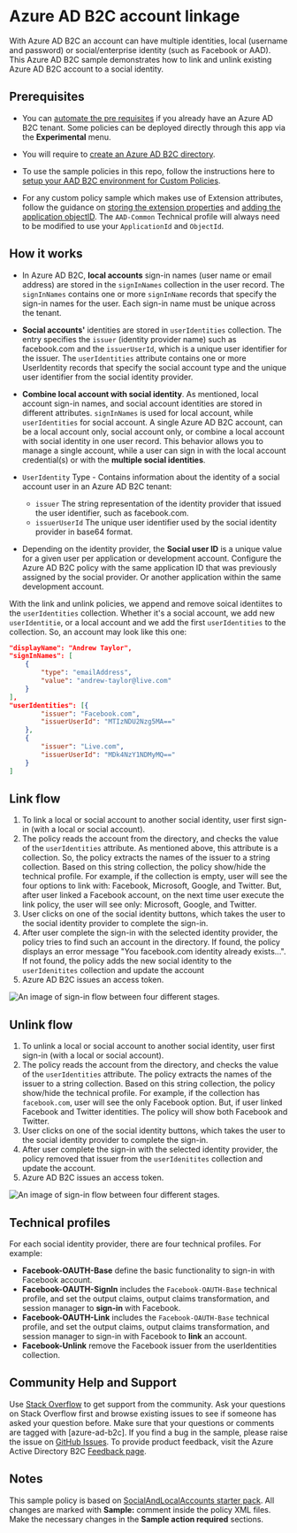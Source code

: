 # Azure AD B2C account linkage

With Azure AD B2C an account can have multiple identities, local (username and password) or social/enterprise identity (such as Facebook or AAD). This Azure AD B2C sample demonstrates how to link and unlink existing Azure AD B2C account to a social identity.

## Prerequisites
- You can [automate the pre requisites](https://aka.ms/iefsetup) if you already have an Azure AD B2C tenant. Some policies can be deployed directly through this app via the **Experimental** menu.

- You will require to [create an Azure AD B2C directory](https://docs.microsoft.com/en-us/azure/active-directory-b2c/tutorial-create-tenant).

- To use the sample policies in this repo, follow the instructions here to [setup your AAD B2C environment for Custom Policies](https://docs.microsoft.com/en-us/azure/active-directory-b2c/active-directory-b2c-get-started-custom).

- For any custom policy sample which makes use of Extension attributes, follow the guidance on [storing the extension properties](https://docs.microsoft.com/en-us/azure/active-directory-b2c/active-directory-b2c-create-custom-attributes-profile-edit-custom#create-a-new-application-to-store-the-extension-properties) and [adding the application objectID](https://docs.microsoft.com/en-us/azure/active-directory-b2c/active-directory-b2c-create-custom-attributes-profile-edit-custom#modify-your-custom-policy-to-add-the-applicationobjectid). The `AAD-Common` Technical profile will always need to be modified to use your `ApplicationId` and `ObjectId`.

## How it works
* In Azure AD B2C, **local accounts** sign-in names (user name or email address) are stored in the `signInNames` collection in the user record. The `signInNames` contains one or more `signInName` records that specify the sign-in names for the user. Each sign-in name must be unique across the tenant.

* **Social accounts'** identities are stored in `userIdentities` collection. The entry specifies the `issuer` (identity provider name) such as facebook.com and the `issuerUserId`, which is a unique user identifier for the issuer. The `userIdentities` attribute contains one or more UserIdentity records that specify the social account type and the unique user identifier from the social identity provider.

* **Combine local account with social identity**. As mentioned, local account sign-in names, and social account identities are stored in different attributes. `signInNames` is used for local account, while `userIdentities` for social account. A single Azure AD B2C account, can be a local account only, social account only, or combine a local account with social identity in one user record. This behavior allows you to manage a single account, while a user can sign in with the local account credential(s) or with the **multiple social identities**.

* `UserIdentity` Type - Contains information about the identity of a social account user in an Azure AD B2C tenant:
  * `issuer` The string representation of the identity provider that issued the user identifier, such as facebook.com.
  * `issuerUserId` The unique user identifier used by the social identity provider in base64 format.

* Depending on the identity provider, the **Social user ID** is a unique value for a given user per application or development account. Configure the Azure AD B2C policy with the same application ID that was previously assigned by the social provider. Or another application within the same development account.

With the link and unlink policies, we append and remove soical identiites to the `userIdentities` collection. Whether it's a social account, we add new `userIdentitie`, or a local account and we add the first `userIdentities` to the collection. So, an account may look like this one:
```JSON
"displayName": "Andrew Taylor",
"signInNames": [
    {
        "type": "emailAddress",
        "value": "andrew-taylor@live.com"
    }
],
"userIdentities": [{
        "issuer": "Facebook.com",
        "issuerUserId": "MTIzNDU2Nzg5MA=="
    },
    {
        "issuer": "Live.com",
        "issuerUserId": "MDk4NzY1NDMyMQ=="
    }
]
```


## Link flow
1. To link a local or social account to another social identity, user first sign-in (with a local or social account).
1. The policy reads the account from the directory, and checks the value of the `userIdentities` attribute. As mentioned above, this attribute is a collection. So, the policy extracts the names of the issuer to a string collection. Based on this string collection, the policy show/hide the technical profile. For example, if the collection is empty, user will see the four options to link with: Facebook, Microsoft, Google, and Twitter. But, after user linked a Facebook account, on the next time user execute the link policy, the user will see only: Microsoft, Google, and Twitter.
1. User clicks on one of the social identity buttons, which takes the user to the social identity provider to complete the sign-in.
1. After user complete the sign-in with the selected identity provider, the policy tries to find such an account in the directory. If found, the policy displays an error message "You facebook.com identity already exists...". If not found, the policy adds the new social identity to the `userIdenitites` collection and update the account
1. Azure AD B2C issues an access token.

<img alt="An image of sign-in flow between four different stages." src="media/link-flow.png" >


## Unlink flow
1. To unlink a local or social account to another social identity, user first sign-in (with a local or social account).
1. The policy reads the account from the directory, and checks the value of the `userIdentities` attribute. The policy extracts the names of the issuer to a string collection. Based on this string collection, the policy show/hide the technical profile. For example, if the collection has `facebook.com`, user will see the only Facebook option. But, if user linked Facebook and Twitter identities. The policy will show both Facebook and Twitter.
1. User clicks on one of the social identity buttons, which takes the user to the social identity provider to complete the sign-in.
1. After user complete the sign-in with the selected identity provider, the policy removed that issuer from the  `userIdenitites` collection and update the account.
1. Azure AD B2C issues an access token.

<img alt="An image of sign-in flow between four different stages." src="media/unlink-flow.png" >


## Technical profiles
For each social identity provider, there are four technical profiles. For example:
- **Facebook-OAUTH-Base** define the basic functionality to sign-in with Facebook account.
- **Facebook-OAUTH-SignIn** includes the `Facebook-OAUTH-Base` technical profile, and set the output claims, output claims transformation, and session manager to **sign-in** with Facebook.
- **Facebook-OAUTH-Link** includes the `Facebook-OAUTH-Base` technical profile, and set the output claims, output claims transformation, and session manager to sign-in with Facebook to **link** an account.
- **Facebook-Unlink** remove the Facebook issuer from the userIdentities collection.

## Community Help and Support
Use [Stack Overflow](https://stackoverflow.com/questions/tagged/azure-ad-b2c) to get support from the community. Ask your questions on Stack Overflow first and browse existing issues to see if someone has asked your question before. Make sure that your questions or comments are tagged with [azure-ad-b2c].
If you find a bug in the sample, please raise the issue on [GitHub Issues](https://github.com/azure-ad-b2c/samples/issues).
To provide product feedback, visit the Azure Active Directory B2C [Feedback page](https://feedback.azure.com/forums/169401-azure-active-directory?category_id=160596).

## Notes
This sample policy is based on [SocialAndLocalAccounts starter pack](https://github.com/Azure-Samples/active-directory-b2c-custom-policy-starterpack/tree/master/SocialAndLocalAccounts). All changes are marked with **Sample:** comment inside the policy XML files. Make the necessary changes in the **Sample action required** sections. 

